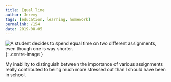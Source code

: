 ```yaml
---
title: Equal Time
author: Jeremy
tags: [education, learning, homework]
permalink: /154
date: 2019-08-05
---
```


![A student decides to spend equal time on two different assignments, even though one is way shorter.](https://res.cloudinary.com/dh3hm8pb7/image/upload/c_scale,q_auto:best/v1535842782/Handwaving/Published/EqualTime.png){: .centre-image }

My inability to distinguish between the importance of various assignments really contributed to being much more stressed out than I should have been in school.
